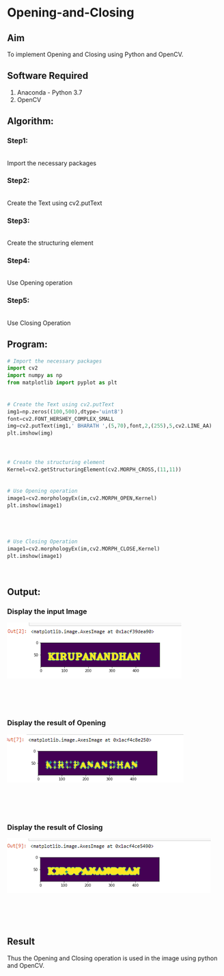 # Opening-and-Closing

## Aim
To implement Opening and Closing using Python and OpenCV.

## Software Required
1. Anaconda - Python 3.7
2. OpenCV
## Algorithm:
### Step1:
<br>Import the necessary packages

### Step2:
<br>Create the Text using cv2.putText

### Step3:
<br>Create the structuring element

### Step4:
<br>Use Opening operation

### Step5:
<br>Use Closing Operation

 
## Program:

``` Python
# Import the necessary packages
import cv2
import numpy as np
from matplotlib import pyplot as plt


# Create the Text using cv2.putText
img1=np.zeros((100,500),dtype='uint8')
font=cv2.FONT_HERSHEY_COMPLEX_SMALL
img=cv2.putText(img1,' BHARATH ',(5,70),font,2,(255),5,cv2.LINE_AA)
plt.imshow(img)



# Create the structuring element
Kernel=cv2.getStructuringElement(cv2.MORPH_CROSS,(11,11))


# Use Opening operation
image1=cv2.morphologyEx(im,cv2.MORPH_OPEN,Kernel)
plt.imshow(image1)




# Use Closing Operation
image1=cv2.morphologyEx(im,cv2.MORPH_CLOSE,Kernel)
plt.imshow(image1)




```
## Output:

### Display the input Image
![op](./1.png)
<br>
<br>
<br>
<br>
<br>

### Display the result of Opening
![op](./2.png)
<br>
<br>
<br>
<br>
<br>

### Display the result of Closing
![op](./3.png)
<br>
<br>
<br>
<br>
<br>

## Result
Thus the Opening and Closing operation is used in the image using python and OpenCV.